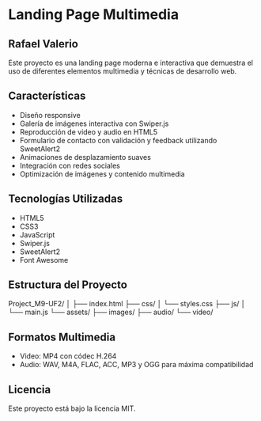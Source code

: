 # Landing Page Multimedia
## Rafael Valerio

Este proyecto es una landing page moderna e interactiva que demuestra el uso de diferentes elementos multimedia y técnicas de desarrollo web.

## Características

- Diseño responsive 
- Galería de imágenes interactiva con Swiper.js  
- Reproducción de video y audio en HTML5  
- Formulario de contacto con validación y feedback utilizando SweetAlert2  
- Animaciones de desplazamiento suaves  
- Integración con redes sociales  
- Optimización de imágenes y contenido multimedia  

## Tecnologías Utilizadas

- HTML5  
- CSS3  
- JavaScript  
- Swiper.js  
- SweetAlert2  
- Font Awesome  

## Estructura del Proyecto

Project_M9-UF2/ │
├── index.html 
├── css/ 
│ └── styles.css 
├── js/ 
│ └── main.js 
└── assets/ 
├── images/ 
├── audio/
└── video/


## Formatos Multimedia

- Video: MP4 con códec H.264  
- Audio: WAV, M4A, FLAC, ACC, MP3 y OGG para máxima compatibilidad  

## Licencia

Este proyecto está bajo la licencia MIT.  
